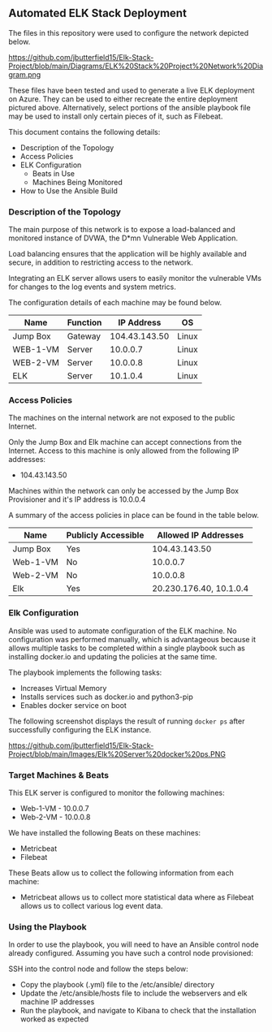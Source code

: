 ## Automated ELK Stack Deployment

The files in this repository were used to configure the network depicted below.

https://github.com/jbutterfield15/Elk-Stack-Project/blob/main/Diagrams/ELK%20Stack%20Project%20Network%20Diagram.png

These files have been tested and used to generate a live ELK deployment on Azure. They can be used to either recreate the entire deployment pictured above. Alternatively, select portions of the ansible playbook file may be used to install only certain pieces of it, such as Filebeat.

This document contains the following details:
- Description of the Topology
- Access Policies
- ELK Configuration
  - Beats in Use
  - Machines Being Monitored
- How to Use the Ansible Build


### Description of the Topology

The main purpose of this network is to expose a load-balanced and monitored instance of DVWA, the D*mn Vulnerable Web Application.

Load balancing ensures that the application will be highly available and secure, in addition to restricting access to the network.

Integrating an ELK server allows users to easily monitor the vulnerable VMs for changes to the log events and system metrics.

The configuration details of each machine may be found below.

| Name     | Function | IP Address    |	OS      |
|----------|----------|---------------|---------|
| Jump Box | Gateway  | 104.43.143.50 |Linux    |
| WEB-1-VM | Server   | 10.0.0.7      |Linux    |
| WEB-2-VM | Server   | 10.0.0.8      |Linux    |
| ELK      | Server   | 10.1.0.4      |Linux    |

### Access Policies

The machines on the internal network are not exposed to the public Internet. 

Only the Jump Box and Elk machine can accept connections from the Internet. Access to this machine is only allowed from the following IP addresses:
- 104.43.143.50

Machines within the network can only be accessed by the Jump Box Provisioner and it's IP address is 10.0.0.4

A summary of the access policies in place can be found in the table below.

| Name     | Publicly Accessible | Allowed IP Addresses  |
|----------|---------------------|-----------------------|
| Jump Box | Yes                 |104.43.143.50          |
| Web-1-VM | No                  |10.0.0.7               |
| Web-2-VM | No                  |10.0.0.8               |
| Elk      | Yes                 |20.230.176.40, 10.1.0.4|

### Elk Configuration

Ansible was used to automate configuration of the ELK machine. No configuration was performed manually, which is advantageous because it allows multiple tasks to be completed within a single playbook such as installing docker.io and updating the policies at the same time. 

The playbook implements the following tasks:
- Increases Virtual Memory
- Installs services such as docker.io and python3-pip
- Enables docker service on boot

The following screenshot displays the result of running `docker ps` after successfully configuring the ELK instance.

https://github.com/jbutterfield15/Elk-Stack-Project/blob/main/Images/Elk%20Server%20docker%20ps.PNG

### Target Machines & Beats
This ELK server is configured to monitor the following machines:
- Web-1-VM - 10.0.0.7
- Web-2-VM - 10.0.0.8

We have installed the following Beats on these machines:
- Metricbeat
- Filebeat

These Beats allow us to collect the following information from each machine:
- Metricbeat allows us to collect more statistical data where as Filebeat allows us to collect various log event data. 

### Using the Playbook
In order to use the playbook, you will need to have an Ansible control node already configured. Assuming you have such a control node provisioned: 

SSH into the control node and follow the steps below:
- Copy the playbook (.yml) file to the /etc/ansible/ directory
- Update the /etc/ansible/hosts file to include the webservers and elk machine IP addresses
- Run the playbook, and navigate to Kibana to check that the installation worked as expected
